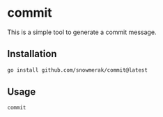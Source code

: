 # commit

This is a simple tool to generate a commit message.

## Installation

```bash
go install github.com/snowmerak/commit@latest
```

## Usage

```bash
commit
```
